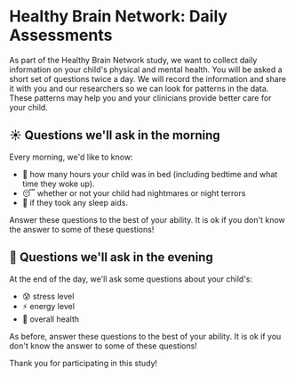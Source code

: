 # Healthy Brain Network: Daily Assessments


As part of the Healthy Brain Network study, we want to collect daily information on your child's physical and mental health. 
You will be asked a short set of questions twice a day. We will record the information and share it with you and our researchers so we can look for patterns in the data. These patterns may help you and your clinicians provide better care for your child.

## ☀️ Questions we'll ask in the morning

Every morning, we'd like to know:

* 🛌 how many hours your child was in bed (including bedtime and what time they woke up).
* 😴 whether or not your child had nightmares or night terrors
* 💊 if they took any sleep aids.

Answer these questions to the best of your ability. It is ok if you don't know the answer to some of these questions!

## 🌙 Questions we'll ask in the evening

At the end of the day, we'll ask some questions about your child's:

* 😰 stress level
* ⚡️  energy level
* 🏥 overall health

As before, answer these questions to the best of your ability. It is ok if you don't know the answer to some of these questions!

Thank you for participating in this study!
